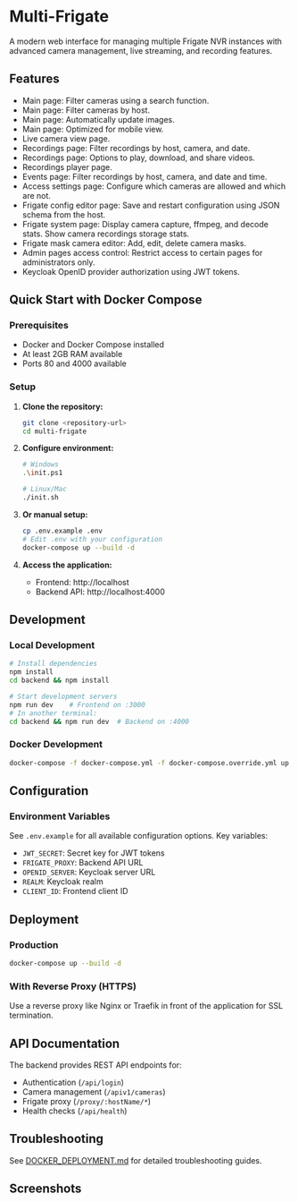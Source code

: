 # Multi-Frigate

A modern web interface for managing multiple Frigate NVR instances with advanced camera management, live streaming, and recording features.

## Features
- Main page: Filter cameras using a search function.
- Main page: Filter cameras by host.
- Main page: Automatically update images.
- Main page: Optimized for mobile view.
- Live camera view page.
- Recordings page: Filter recordings by host, camera, and date.
- Recordings page: Options to play, download, and share videos.
- Recordings player page.
- Events page: Filter recordings by host, camera, and date and time.
- Access settings page: Configure which cameras are allowed and which are not.
- Frigate config editor page: Save and restart configuration using JSON schema from the host.
- Frigate system page: Display camera capture, ffmpeg, and decode stats. Show camera recordings storage stats.
- Frigate mask camera editor: Add, edit, delete camera masks.
- Admin pages access control: Restrict access to certain pages for administrators only.
- Keycloak OpenID provider authorization using JWT tokens.

## Quick Start with Docker Compose

### Prerequisites
- Docker and Docker Compose installed
- At least 2GB RAM available
- Ports 80 and 4000 available

### Setup
1. **Clone the repository:**
   ```bash
   git clone <repository-url>
   cd multi-frigate
   ```

2. **Configure environment:**
   ```bash
   # Windows
   .\init.ps1

   # Linux/Mac
   ./init.sh
   ```

3. **Or manual setup:**
   ```bash
   cp .env.example .env
   # Edit .env with your configuration
   docker-compose up --build -d
   ```

4. **Access the application:**
   - Frontend: http://localhost
   - Backend API: http://localhost:4000

## Development

### Local Development
```bash
# Install dependencies
npm install
cd backend && npm install

# Start development servers
npm run dev    # Frontend on :3000
# In another terminal:
cd backend && npm run dev  # Backend on :4000
```

### Docker Development
```bash
docker-compose -f docker-compose.yml -f docker-compose.override.yml up --build
```

## Configuration

### Environment Variables
See `.env.example` for all available configuration options. Key variables:

- `JWT_SECRET`: Secret key for JWT tokens
- `FRIGATE_PROXY`: Backend API URL
- `OPENID_SERVER`: Keycloak server URL
- `REALM`: Keycloak realm
- `CLIENT_ID`: Frontend client ID

## Deployment

### Production
```bash
docker-compose up --build -d
```

### With Reverse Proxy (HTTPS)
Use a reverse proxy like Nginx or Traefik in front of the application for SSL termination.

## API Documentation

The backend provides REST API endpoints for:
- Authentication (`/api/login`)
- Camera management (`/apiv1/cameras`)
- Frigate proxy (`/proxy/:hostName/*`)
- Health checks (`/api/health`)

## Troubleshooting

See [DOCKER_DEPLOYMENT.md](DOCKER_DEPLOYMENT.md) for detailed troubleshooting guides.

## Screenshots